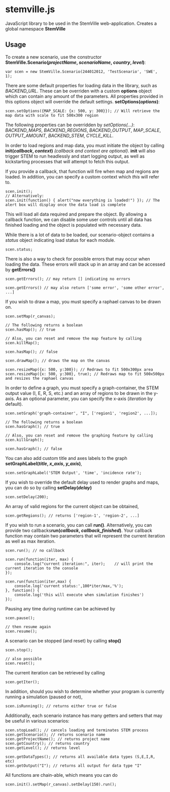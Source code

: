stemville.js
============
JavaScript library to be used in the StemVille web-application. Creates a global namespace **StemVille**

Usage
-----
To create a new scenario, use the constructor **StemVille.Scenario(_projectName_, _scenarioName_, _country_, _level_)**:

    var scen = new StemVille.Scenario(244012012, 'TestScenario', 'SWE', 1);


There are some default properties for loading data in the library, such as *BACKEND\_URL*. These can be overriden with a custom **options** object which can contain any amount of the parameters. All properties provided in this options object will override the default settings. **setOptions(_options_)**:

	scen.setOptions({MAP_SCALE: {x: 500, y: 300}}); // Will retrieve the map data with scale to fit 500x300 region

The following properties can be overridden by *setOptions(...)*: *BACKEND\_MAPS*, *BACKEND\_REGIONS*, *BACKEND\_OUTPUT*, *MAP\_SCALE*, *OUTPUT\_AMOUNT*, *BACKEND\_STEM*, *CYCLE\_KILL*.


In order to load regions and map data, you must initiate the object by calling **init(_callback_, _context_)** *(callback and context are optional)*. **init** will also trigger STEM to run headlessly and start logging output, as well as kickstarting processes that will attempt to fetch this output.

If you provide a callback, that function will fire when map and regions are loaded. In addition, you can specify a custom context which _this_ will refer to.

    scen.init();
	// Alternatively:
	scen.init(function() { alert("now everything is loaded!") }); // The alert box will display once the data load is complete

This will load all data required and prepare the object. By allowing a callback function, we can disable some user controls until all data has finished loading and the object is populated with necessary data.

While there is a lot of data to be loaded, our scenario-object contains a *status* object indicating load status for each module.

	scen.status;

There is also a way to check for possible errors that may occur when loading the data. These errors will stack up in an array and can be accessed by **getErrors()**

	scen.getErrors(); // may return [] indicating no errors
	
	scen.getErrors() // may also return ['some error', 'some other error', ...]

If you wish to draw a map, you must specify a raphael canvas to be drawn on.

	scen.setMap(r_canvas);
	
	// The following returns a boolean
	scen.hasMap(); // true
	
	// Also, you can reset and remove the map feature by calling
	scen.killMap();
	
	scen.hasMap(); // false
	
	scen.drawMap(); // draws the map on the canvas
	
	scen.resizeMap({x: 500, y:300}); // Redraws to fit 500x300px area
	scen.resizeMap({x: 500, y:300}, true); // Redraws map to fit 500x500px and resizes the raphael canvas


In order to define a graph, you must specify a graph-container, the STEM output value (I, E, R, S, etc.) and an array of regions to be drawn in the y-axis. As an optional parameter, you can specify the x-axis (_iteration_ by default).

	scen.setGraph('graph-container', "I", ['region1', 'region2', ...]);
	
	// The following returns a boolean
	scen.hasGraph(); // true
	
	// Also, you can reset and remove the graphing feature by calling
	scen.killGraph();
	
	scen.hasGraph(); // false

You can also add custom title and axes labels to the graph **setGraphLabel(_title_, _x\_axis_, _y\_axis_)**,

	scen.setGraphLabel('STEM Output', 'time', 'incidence rate');

If you wish to override the default delay used to render graphs and maps, you can do so by calling **setDelay(_delay_)**

	scen.setDelay(200);


An array of valid regions for the current object can be obtained,

	scen.getRegions(); // returns ['region-1', 'region-2', ...]


If you wish to run a scenario, you can call **run()**. Alternatively, you can provide two callbacks**run(_callback_, _callback\_finished_)**. Your callback function may contain two parameters that will represent the current iteration as well as max iteration.

	scen.run(); // no callback
	
	scen.run(function(iter, max) {
		console.log("current iteration:", iter);	// will print the current iteration to the console
	});

	scen.run(function(iter,max) {
		console.log('current status:',100*iter/max,'%');
	}, function() {
		console.log('this will execute when simulation finishes')
	});

Pausing any time during runtime can be achieved by

	scen.pause();
	
	// then resume again
	scen.resume();

A scenario can be stopped (and reset) by calling **stop()**

	scen.stop();
	
	// also possible
	scen.reset();

The current iteration can be retrieved by calling

	scen.getIter();

In addition, should you wish to determine whether your program is currently running a simulation (paused or not),

	scen.isRunning(); // returns either true or false

Additionally, each scenario instance has many getters and setters that may be useful in various scenarios:

	scen.stopLoad(); // cancels loading and terminates STEM process
	scen.getScenario(); // returns scenario name
	scen.getProjectName(); // returns project name
	scen.getCountry(); // returns country
	scen.getLevel(); // returns level

	scen.getDataTypes(); // returns all available data types (S,E,I,R, etc)
	scen.getOutput("I"); // returns all output for data type "I"

All functions are chain-able, which means you can do

    scen.init().setMap(r_canvas).setDelay(150).run();


